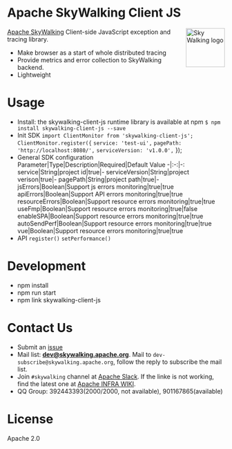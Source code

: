 Apache SkyWalking Client JS
==========

<img src="http://skywalking.apache.org/assets/logo.svg" alt="Sky Walking logo" height="90px" align="right" />

[Apache SkyWalking](https://github.com/apache/skywalking) Client-side JavaScript exception and tracing library.
- Make browser as a start of whole distributed tracing
- Provide metrics and error collection to SkyWalking backend.
- Lightweight

# Usage
* Install: the skywalking-client-js runtime library is available at npm
`$ npm install skywalking-client-js --save`
* Init SDK
`import ClientMonitor from 'skywalking-client-js';`
`ClientMonitor.register({`
  `service: 'test-ui',`
  `pagePath: 'http://localhost:8080/',`
  `serviceVersion: 'v1.0.0',`
});
* General SDK configuration
  Parameter|Type|Description|Required|Default Value
  -|:-:|-:
  service|String|project id|true|-
  serviceVersion|String|project verison|true|-
  pagePath|String|project path|true|-
  jsErrors|Boolean|Support js errors monitoring|true|true
  apiErrors|Boolean|Support API errors monitoring|true|true
  resourceErrors|Boolean|Support resource errors monitoring|true|true
  useFmp|Boolean|Support resource errors monitoring|true|false
  enableSPA|Boolean|Support resource errors monitoring|true|true
  autoSendPerf|Boolean|Support resource errors monitoring|true|true
  vue|Boolean|Support resource errors monitoring|true|true
* API
`register()`
`setPerformance()`

# Development
* npm install
* npm run start
* npm link skywalking-client-js

# Contact Us
* Submit an [issue](https://github.com/apache/skywalking/issues)
* Mail list: **dev@skywalking.apache.org**. Mail to `dev-subscribe@skywalking.apache.org`, follow the reply to subscribe the mail list.
* Join `#skywalking` channel at [Apache Slack](https://join.slack.com/t/the-asf/shared_invite/enQtNzc2ODE3MjI1MDk1LTAyZGJmNTg1NWZhNmVmOWZjMjA2MGUyOGY4MjE5ZGUwOTQxY2Q3MDBmNTM5YTllNGU4M2QyMzQ4M2U4ZjQ5YmY). If the linke is not working, find the latest one at [Apache INFRA WIKI](https://cwiki.apache.org/confluence/display/INFRA/Slack+Guest+Invites).
* QQ Group: 392443393(2000/2000, not available), 901167865(available)

# License
Apache 2.0

